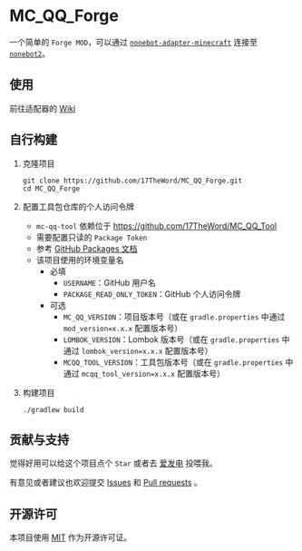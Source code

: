 # MC_QQ_Forge

一个简单的 `Forge MOD`，可以通过 [`nonebot-adapter-minecraft`](https://github.com/17TheWord/nonebot-adapter-minecraft)
连接至 [`nonebot2`](https://github.com/nonebot/nonebot2)。

## 使用

前往适配器的 [Wiki](https://github.com/17TheWord/nonebot-adapter-minecraft/wiki)

## 自行构建

1. 克隆项目

    ```shell
    git clone https://github.com/17TheWord/MC_QQ_Forge.git
    cd MC_QQ_Forge
    ```

2. 配置工具包仓库的个人访问令牌
   - `mc-qq-tool` 依赖位于 https://github.com/17TheWord/MC_QQ_Tool
   - 需要配置只读的 `Package Token`
   - 参考 [GitHub Packages 文档](https://docs.github.com/zh/packages/working-with-a-github-packages-registry/working-with-the-gradle-registry#%E5%90%91-github-packages-%E9%AA%8C%E8%AF%81)
   - 该项目使用的环境变量名
       - 必填
           - `USERNAME`：GitHub 用户名
           - `PACKAGE_READ_ONLY_TOKEN`：GitHub 个人访问令牌
       - 可选
           - `MC_QQ_VERSION`：项目版本号（或在 `gradle.properties` 中通过 `mod_version=x.x.x` 配置版本号）
           - `LOMBOK_VERSION`：Lombok 版本号（或在 `gradle.properties` 中通过 `lombok_version=x.x.x` 配置版本号）
           - `MCQQ_TOOL_VERSION`：工具包版本号（或在 `gradle.properties` 中通过 `mcqq_tool_version=x.x.x` 配置版本号）

3. 构建项目

    ```shell
    ./gradlew build
    ```

## 贡献与支持

觉得好用可以给这个项目点个 `Star` 或者去 [爱发电](https://afdian.net/a/17TheWord) 投喂我。

有意见或者建议也欢迎提交 [Issues](https://github.com/17TheWord/MC_QQ_Forge/issues)
和 [Pull requests](https://github.com/17TheWord/MC_QQ_Forge/pulls) 。

## 开源许可

本项目使用 [MIT](./LICENSE) 作为开源许可证。
